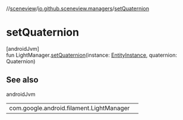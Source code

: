 //[sceneview](../../index.md)/[io.github.sceneview.managers](index.md)/[setQuaternion](set-quaternion.md)

# setQuaternion

[androidJvm]\
fun LightManager.[setQuaternion](set-quaternion.md)(instance: [EntityInstance](../io.github.sceneview.components/index.md#-275222848%2FClasslikes%2F-1571379623), quaternion: Quaternion)

## See also

androidJvm

| | |
|---|---|
| com.google.android.filament.LightManager |  |
